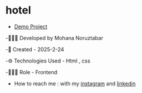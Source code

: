 # hotel

- [Demo Project](https://mohananoruztabar.github.io/hotel/index1-css.html)

-🙋🏽‍♀️ Developed by Mohana Noruztabar

-📅 Created - 2025-2-24

-⚙ Technologies Used - Html , css 

-👩🏽‍💻 Role - Frontend

- How to reach me : with my [instagram](https://www.instagram.com/mohananoruztabar_web?igsh=MW00ZjVxanA3Z3N2Zg%3D%3D&utm_source=qr) and [linkedin](https://www.linkedin.com/in/mohana-noruztabar-2477b2349?utm_source=share&utm_campaign=share_via&utm_content=profile&utm_medium=ios_app)
